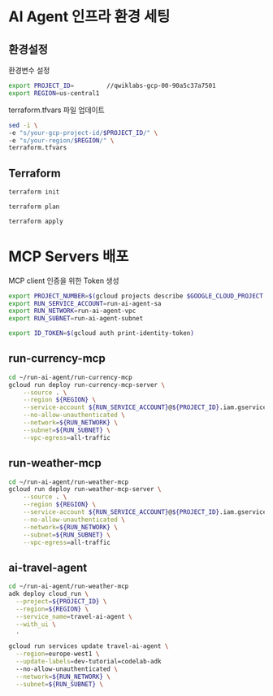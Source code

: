 # AI Agent 인프라 환경 세팅

## 환경설정

환경변수 설정
```bash
export PROJECT_ID=         //qwiklabs-gcp-00-90a5c37a7501
export REGION=us-central1
```

terraform.tfvars 파일 업데이트
```bash
sed -i \
-e "s/your-gcp-project-id/$PROJECT_ID/" \
-e "s/your-region/$REGION/" \
terraform.tfvars
```

## Terraform

```bash
terraform init
```
```bash
terraform plan
```
```bash
terraform apply
```

# MCP Servers 배포

MCP client 인증을 위한 Token 생성

```bash
export PROJECT_NUMBER=$(gcloud projects describe $GOOGLE_CLOUD_PROJECT --format="value(projectNumber)")
export RUN_SERVICE_ACCOUNT=run-ai-agent-sa
export RUN_NETWORK=run-ai-agent-vpc
export RUN_SUBNET=run-ai-agent-subnet

export ID_TOKEN=$(gcloud auth print-identity-token)
```

## run-currency-mcp
```bash
cd ~/run-ai-agent/run-currency-mcp
gcloud run deploy run-currency-mcp-server \
    --source . \
    --region ${REGION} \
    --service-account ${RUN_SERVICE_ACCOUNT}@${PROJECT_ID}.iam.gserviceaccount.com \
    --no-allow-unauthenticated \
    --network=${RUN_NETWORK} \
    --subnet=${RUN_SUBNET} \
    --vpc-egress=all-traffic
```

## run-weather-mcp
```bash
cd ~/run-ai-agent/run-weather-mcp
gcloud run deploy run-weather-mcp-server \
    --source . \
    --region ${REGION} \
    --service-account ${RUN_SERVICE_ACCOUNT}@${PROJECT_ID}.iam.gserviceaccount.com \
    --no-allow-unauthenticated \
    --network=${RUN_NETWORK} \
    --subnet=${RUN_SUBNET} \
    --vpc-egress=all-traffic
```

## ai-travel-agent
```bash
cd ~/run-ai-agent/run-weather-mcp
adk deploy cloud_run \
  --project=${PROJECT_ID} \
  --region=${REGION} \
  --service_name=travel-ai-agent \
  --with_ui \
  .

gcloud run services update travel-ai-agent \
  --region=europe-west1 \
  --update-labels=dev-tutorial=codelab-adk
  --no-allow-unauthenticated \
  --network=${RUN_NETWORK} \
  --subnet=${RUN_SUBNET} \
```